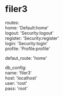 # filer3

routes:  
    home: 'Default:home'  
    logout: 'Security:logout'  
    register: 'Security:register'  
    login: 'Security:login'  
    profile: 'Profile:profile'  
  
defaut_route: 'home'  
  
db_config:  
    name: 'filer3'  
    host: 'localhost'  
    user: 'root'  
    pass: 'root'  
